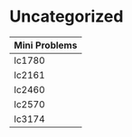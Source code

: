 # Uncategorized

| Mini Problems |
| ------------- |
| lc1780        |
| lc2161        |
| lc2460        |
| lc2570        |
| lc3174        |
